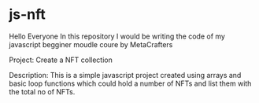 # js-nft
Hello Everyone In this repository I would be writing the code of my javascript begginer moudle coure by MetaCrafters

Project: Create a NFT collection

Description: This is a simple javascript project created using arrays and basic loop functions which could hold a number of NFTs and list them with the total no of NFTs.
